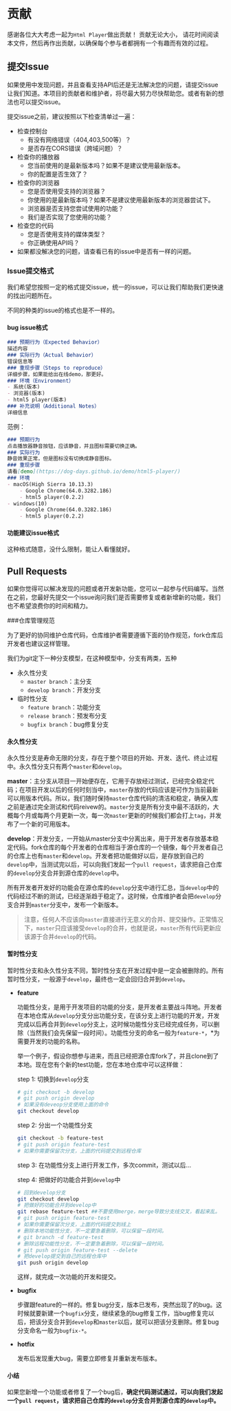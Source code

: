 # 贡献

感谢各位大大考虑一起为`Html Player`做出贡献！ 贡献无论大小， 请花时间阅读本文件，然后再作出贡献，以确保每个参与者都拥有一个有趣而有效的过程。

## 提交Issue

如果使用中发现问题，并且查看支持API后还是无法解决您的问题，请提交issue让我们知道。本项目的贡献者和维护者，将尽最大努力尽快帮助您。或者有新的想法也可以提交issue。

提交issue之前，建议按照以下检查清单过一遍：

- 检查控制台
  - 有没有网络错误（404,403,500等）？
  - 是否存在CORS错误（跨域问题）？
- 检查你的播放器
  - 您当前使用的是最新版本吗？如果不是建议使用最新版本。
  - 你的配置是否生效了？
- 检查你的浏览器
  - 您是否使用受支持的浏览器？
  - 你使用的是最新版本吗？如果不是建议使用最新版本的浏览器尝试下。
  - 浏览器是否支持您尝试使用的功能？
  - 我们是否实现了您使用的功能？
- 检查您的代码
  - 您是否使用支持的媒体类型？
  - 你正确使用API吗？
- 如果都没解决您的问题，请查看已有的issue中是否有一样的问题。

### Issue提交格式

我们希望您按照一定的格式提交issue，统一的issue，可以让我们帮助我们更快速的找出问题所在。

不同的种类的issue的格式也是不一样的。

#### bug issue格式

```markdown
### 预期行为（Expected Behavior）
描述内容
### 实际行为（Actual Behavior）
错误信息等
### 重现步骤（Steps to reproduce）
详细步骤，如果能给出在线demo，那更好。
### 环境（Environment）
- 系统(版本)
- 浏览器(版本)
- html5 player(版本)
### 补充说明（Additional Notes）
详细信息
```

范例：

```markdown
### 预期行为
点击播放器静音按钮，应该静音，并且图标需要切换正确。
### 实际行为
静音效果正常，但是图标没有切换成静音图标。
### 重现步骤
请看[demo](https://dog-days.github.io/demo/html5-player/)
### 环境
- macOS(High Sierra 10.13.3)
	- Google Chrome(64.0.3282.186)
	- html5 player(0.2.2)
- windows(10)
	- Google Chrome(64.0.3282.186)
	- html5 player(0.2.2)
```

#### 功能建议issue格式

这种格式随意，没什么限制，能让人看懂就好。

## Pull Requests

如果你觉得可以解决发现的问题或者开发新功能，您可以一起参与代码编写。当然在之前，您最好先提交一个issue询问我们是否需要修复或者新增新的功能，我们也不希望浪费你的时间和精力。

###仓库管理规范

为了更好的协同维护仓库代码，仓库维护者需要遵循下面的协作规范，fork仓库后开发者也建议这样管理。

我们为git定下一种分支模型，在这种模型中，分支有两类，五种

- 永久性分支
  - `master branch`：主分支
  - `develop branch`：开发分支
- 临时性分支
  - `feature branch`：功能分支
  - `release branch`：预发布分支
  - `bugfix branch`：bug修复分支

#### 永久性分支

永久性分支是寿命无限的分支，存在于整个项目的开始、开发、迭代、终止过程中。永久性分支只有两个`master`和`develop`。

**master**：主分支从项目一开始便存在，它用于存放经过测试，已经完全稳定代码；在项目开发以后的任何时刻当中，`master`存放的代码应该是可作为当前最新可以用版本代码。所以，我们随时保持`master`仓库代码的清洁和稳定，确保入库之前是通过完全测试和代码reivew的。`master`分支是所有分支中最不活跃的，大概每个月或每两个月更新一次，每一次`master`更新的时候我们都会打上`tag`，并发布了一个新的可用版本。

**develop**：开发分支，一开始从master分支中分离出来，用于开发者存放基本稳定代码。fork仓库的每个开发者的仓库相当于源仓库的一个镜像，每个开发者自己的仓库上也有`master`和`develop`。开发者把功能做好以后，是存放到自己的`develop`中，当测试完以后，可以向我们发起一个`pull request`，请求把自己仓库的`develop`分支合并到源仓库的`develop`中。

所有开发者开发好的功能会在源仓库的`develop`分支中进行汇总，当`develop`中的代码经过不断的测试，已经逐渐趋于稳定了。这时候，仓库维护者会把`develop`分支合并到`master`分支中，发布一个新版本。

> 注意，任何人不应该向`master`直接进行无意义的合并、提交操作。正常情况下，`master`只应该接受`develop`的合并，也就是说，`master`所有代码更新应该源于合并`develop`的代码。

#### 暂时性分支

暂时性分支和永久性分支不同，暂时性分支在开发过程中是一定会被删除的。所有暂时性分支，一般源于`develop`，最终也一定会回归合并到`develop`。

- **feature**

  功能性分支，是用于开发项目的功能的分支，是开发者主要战斗阵地。开发者在本地仓库从`develop`分支分出功能分支，在该分支上进行功能的开发，开发完成以后再合并到`develop`分支上，这时候功能性分支已经完成任务，可以删除（当然我们会先保留一段时间）。功能性分支的命名一般为`feature-*`，*为需要开发的功能的名称。

  举一个例子，假设你想参与进来，而且已经把源仓库fork了，并且clone到了本地。现在您有个新的test功能，您在本地仓库中可以这样做：

  step 1: 切换到`develop`分支

  ```sh
  # git checkout -b develop
  # git push origin develop
  # 如果没有deveop分支使用上面的命令
  git checkout develop
  ```

  step 2: 分出一个功能性分支

  ```sh
  git checkout -b feature-test
  # git push origin feature-test
  # 如果你需要保留次分支，上面的代码提交到远程仓库
  ```

  step 3: 在功能性分支上进行开发工作，多次commit，测试以后...

  step 4: 把做好的功能合并到`develop`中

  ```sh
  # 回到develop分支
  git checkout develop
  # 把做好的功能合并到develop中
  git rebase feature-test ##不要使用merge，merge导致分支线交叉，看起来乱。
  # git push origin feature-test
  # 如果你需要保留次分支，上面的代码提交到线上
  # 删除本地功能性分支，不一定要急着删除，可以保留一段时间。
  # git branch -d feature-test
  # 删除远程功能性分支，不一定要急着删除，可以保留一段时间。
  # git push origin feature-test --delete
  # 把develop提交到自己的远程仓库中
  git push origin develop
  ```

  这样，就完成一次功能的开发和提交。

- **bugfix**

  步骤跟feature的一样的。修复bug分支，版本已发布，突然出现了的bug。这时候就要新建一个`bugfix`分支，继续紧急的bug修复工作，当bug修复完以后，把该分支合并到`develop`和`master`以后，就可以把该分支删除。修复bug分支命名一般为`bugfix-*`。

- **hotfix**

  发布后发现重大bug，需要立即修复并重新发布版本。

#### 小结

如果您新增一个功能或者修复了一个bug后，**确定代码测试通过，可以向我们发起一个`pull request`，请求把自己仓库的`develop`分支合并到源仓库的`develop`中。**































